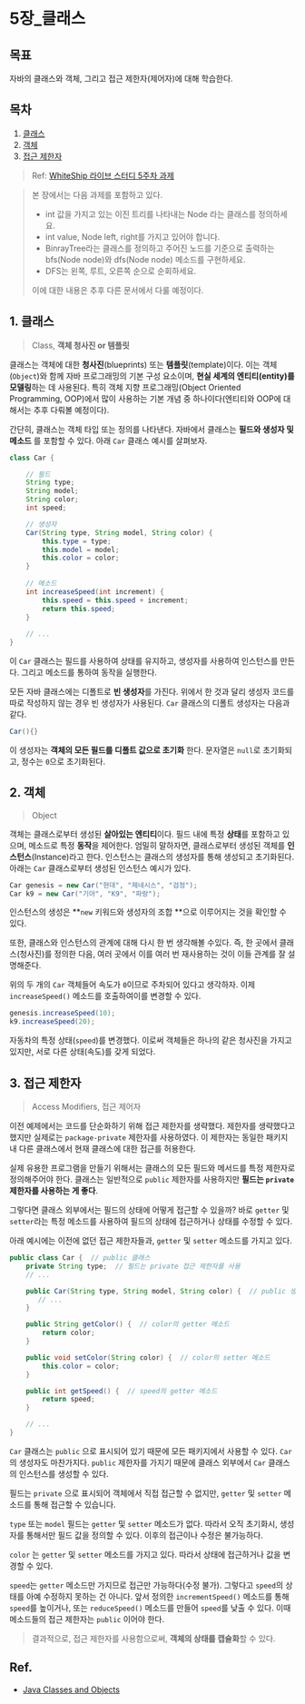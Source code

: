 # 5장_클래스

## 목표

자바의 클래스와 객체, 그리고 접근 제한자(제어자)에 대해 학습한다.

## 목차

1. [클래스](#1-클래스) 
2. [객체](#2-객체)
3. [접근 제한자](#3-접근-제한자)

> Ref: [WhiteShip 라이브 스터디 5주차 과제](https://github.com/whiteship/live-study/issues/5)

> 본 장에서는 다음 과제를 포함하고 있다.
>
> - int 값을 가지고 있는 이진 트리를 나타내는 Node 라는 클래스를 정의하세요.
> - int value, Node left, right를 가지고 있어야 합니다.
> - BinrayTree라는 클래스를 정의하고 주어진 노드를 기준으로 출력하는 bfs(Node node)와 dfs(Node node) 메소드를 구현하세요.
> - DFS는 왼쪽, 루트, 오른쪽 순으로 순회하세요.
>
> 이에 대한 내용은 추후 다른 문서에서 다룰 예정이다.

## 1. 클래스

> Class, **객체 청사진 or 템플릿**

클래스는 객체에 대한 **청사진**(blueprints) 또는 **템플릿**(template)이다. 이는 객체(`Object`)와 함께 자바 프로그래밍의 기본 구성 요소이며,  **현실 세계의 엔티티(entity)를 모델링**하는 데 사용된다. 특히 객체 지향 프로그래밍(Object Oriented Programming, OOP)에서 많이 사용하는 기본 개념 중 하나이다(엔티티와 OOP에 대해서는 추후 다뤄볼 예정이다).

간단히, 클래스는 객체 타입 또는 정의를 나타낸다. 자바에서 클래스는 **필드와 생성자 및 메소드** 를 포함할 수 있다. 아래 `Car` 클래스 예시를 살펴보자.

```java
class Car {

    // 필드
    String type;
    String model;
    String color;
    int speed;

    // 생성자
    Car(String type, String model, String color) {
        this.type = type;
        this.model = model;
        this.color = color;
    }
    
    // 메소드
    int increaseSpeed(int increment) {
        this.speed = this.speed + increment;
        return this.speed;
    }
    
    // ...
}
```

이 `Car` 클래스는 필드를 사용하여 상태를 유지하고, 생성자를 사용하여 인스턴스를 만든다. 그리고 메소드를 통하여 동작을 실행한다.

모든 자바 클래스에는 디폴트로 **빈 생성자**를 가진다. 위에서 한 것과 달리 생성자 코드를 따로 작성하지 않는 경우 빈 생성자가 사용된다. `Car` 클래스의 디폴트 생성자는 다음과 같다.

```java
Car(){}
```

이 생성자는 **객체의 모든 필드를 디폴트 값으로 초기화** 한다. 문자열은 `null`로 초기화되고, 정수는 `0`으로 초기화된다.

## 2. 객체

> Object

객체는 클래스로부터 생성된 **살아있는 엔티티**이다. 필드 내에 특정 **상태**를 포함하고 있으며, 메소드로 특정 **동작**을 제어한다. 엄밀히 말하자면, 클래스로부터 생성된 객체를 **인스턴스**(Instance)라고 한다. 인스턴스는 클래스의 생성자를 통해 생성되고 초기화된다. 아래는 `Car` 클래스로부터 생성된 인스턴스 예시가 있다.

```java
Car genesis = new Car("현대", "제네시스", "검정");
Car k9 = new Car("기아", "K9", "파랑");
```

인스턴스의 생성은  **`new` 키워드와 생성자의 조합 **으로 이루어지는 것을 확인할 수 있다.

또한, 클래스와 인스턴스의 관계에 대해 다시 한 번 생각해볼 수있다. 즉, 한 곳에서 클래스(청사진)를 정의한 다음, 여러 곳에서 이를 여러 번 재사용하는 것이 이들 관계를 잘 설명해준다.

위의 두 개의 `Car` 객체들어 속도가 `0`이므로 주차되어 있다고 생각하자. 이제 `increaseSpeed()` 메소드를 호출하여이를 변경할 수 있다.

```java
genesis.increaseSpeed(10);
k9.increaseSpeed(20);
```

자동차의 특정 상태(`speed`)를 변경했다. 이로써 객체들은 하나의 같은 청사진을 가지고 있지만, 서로 다른 상태(속도)를 갖게 되었다.

## 3. 접근 제한자

>  Access Modifiers, 접근 제어자

이전 예제에서는 코드를 단순화하기 위해 접근 제한자를 생략했다. 제한자를 생략했다고 했지만 실제로는 `package-private` 제한자를 사용하였다. 이 제한자는 동일한 패키지 내 다른 클래스에서 현재 클래스에 대한 접근를 허용한다. 

실제 유용한 프로그램을 만들기 위해서는 클래스의 모든 필드와 메서드를 특정 제한자로 정의해주어야 한다. 클래스는 일반적으로 `public` 제한자를 사용하지만 **필드는 `private` 제한자를 사용하는 게 좋다**.

그렇다면 클래스 외부에서는 필드의 상태에 어떻게 접근할 수 있을까? 바로 `getter` 및 `setter`라는 특정 메소드를 사용하여 필드의 상태에 접근하거나 상태를 수정할 수 있다. 

아래 예시에는 이전에 없던 접근 제한자들과, `getter` 및 `setter` 메소드를 가지고 있다.

```java
public class Car {  // public 클래스
    private String type;  // 필드는 private 접근 제한자를 사용 
    // ...

    public Car(String type, String model, String color) {  // public 생성자
       // ...
    }

    public String getColor() {  // color의 getter 메소드
        return color;
    }

    public void setColor(String color) {  // color의 setter 메소드
        this.color = color;
    }

    public int getSpeed() {  // speed의 getter 메소드
        return speed;
    }

    // ...
}
```

`Car` 클래스는 `public` 으로 표시되어 있기 때문에 모든 패키지에서 사용할 수 있다. `Car`의 생성자도 마찬가지다. `public` 제한자를 가지기 때문에 클래스 외부에서 `Car` 클래스의 인스턴스를 생성할 수 있다.

필드는 `private` 으로 표시되어 객체에서 직접 접근할 수 없지만, `getter` 및 `setter` 메소드를 통해 접근할 수 있습니다.

`type`  또는 `model` 필드는 `getter` 및 `setter` 메소드가 없다. 따라서 오직 초기화시, 생성자를 통해서만 필드 값을 정의할 수 있다. 이후의 접근이나 수정은 불가능하다.

`color` 는 `getter` 및 `setter` 메소드를 가지고 있다. 따라서 상태에 접근하거나 값을 변경할 수 있다. 

 `speed`는 `getter` 메소드만 가지므로 접근만 가능하다(수정 불가). 그렇다고  `speed`의 상태를 아예 수정하지 못하는 건 아니다.  앞서 정의한 `incrementSpeed()` 메소드를 통해 `speed`를 높이거나, 또는 `reduceSpeed()` 메소드를 만들어 `speed`를 낮출 수 있다. 이때 메소드들의 접근 제한자는 `public` 이어야 한다.

> 결과적으로, 접근 제한자를 사용함으로써, **객체의 상태를 캡슐화**할 수 있다.

## Ref.

- [Java Classes and Objects](https://www.baeldung.com/java-classes-objects)